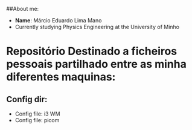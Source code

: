 ##About me:
* **Name**: Márcio Eduardo Lima Mano
* Currently studying Physics Engineering at the University of Minho 

# Repositório Destinado a ficheiros pessoais partilhado entre as minha diferentes maquinas:

## Config dir:
 * Config file: i3 WM
 * Config file: picom
